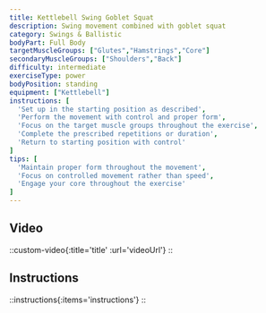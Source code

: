 ```yaml
---
title: Kettlebell Swing Goblet Squat
description: Swing movement combined with goblet squat
category: Swings & Ballistic
bodyPart: Full Body
targetMuscleGroups: ["Glutes","Hamstrings","Core"]
secondaryMuscleGroups: ["Shoulders","Back"]
difficulty: intermediate
exerciseType: power
bodyPosition: standing
equipment: ["Kettlebell"]
instructions: [
  'Set up in the starting position as described',
  'Perform the movement with control and proper form',
  'Focus on the target muscle groups throughout the exercise',
  'Complete the prescribed repetitions or duration',
  'Return to starting position with control'
]
tips: [
  'Maintain proper form throughout the movement',
  'Focus on controlled movement rather than speed',
  'Engage your core throughout the exercise'
]
---
```


## Video

::custom-video{:title='title' :url='videoUrl'}
::

## Instructions

::instructions{:items='instructions'}
::


